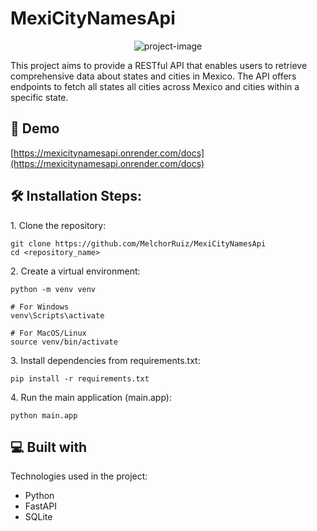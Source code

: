 <h1 align="left" id="title">MexiCityNamesApi</h1>

<p align="center"><img src="https://socialify.git.ci/MelchorRuiz/MexiCityNamesApi/image?description=1&amp;language=1&amp;name=1&amp;owner=1&amp;theme=Auto" alt="project-image"></p>

<p id="description">This project aims to provide a RESTful API that enables users to retrieve comprehensive data about states and cities in Mexico. The API offers endpoints to fetch all states all cities across Mexico and cities within a specific state.</p>

<h2>🚀 Demo</h2>

[https://mexicitynamesapi.onrender.com/docs](https://mexicitynamesapi.onrender.com/docs)

<h2>🛠️ Installation Steps:</h2>

<p>1. Clone the repository:</p>

```
git clone https://github.com/MelchorRuiz/MexiCityNamesApi
cd <repository_name>
```

<p>2. Create a virtual environment:</p>

```
python -m venv venv

# For Windows
venv\Scripts\activate

# For MacOS/Linux
source venv/bin/activate
```

<p>3. Install dependencies from requirements.txt:</p>

```
pip install -r requirements.txt
```

<p>4. Run the main application (main.app):</p>

```
python main.app
```

  
  
<h2>💻 Built with</h2>

Technologies used in the project:

*   Python
*   FastAPI
*   SQLite

